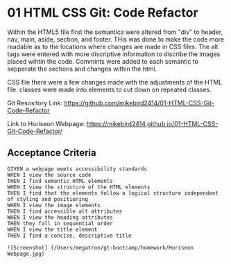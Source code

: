 # 01 HTML CSS Git: Code Refactor

Within the HTML5 file first the semantics were altered from "div" to header, nav, main, aside, section, and footer. THis was done to make the code more readable as to the locations where changes are made in CSS files. The alt tags were entered with more discriptive information to discribe the images placed wihtin the code. Commints were added to each semantic to sepperate the sections and changes within the html.

CSS file there were a few changes made with the adjustments of the HTML file. classes were made into elements to cut down on repeated classes. 

Git Resository Link: https://github.com/mikebird2414/01-HTML-CSS-Git-Code-Refactor

Link to Horiseon Webpage: https://mikebird2414.github.io/01-HTML-CSS-Git-Code-Refactor/

## Acceptance Criteria

```
GIVEN a webpage meets accessibility standards
WHEN I view the source code
THEN I find semantic HTML elements
WHEN I view the structure of the HTML elements
THEN I find that the elements follow a logical structure independent of styling and positioning
WHEN I view the image elements
THEN I find accessible alt attributes
WHEN I view the heading attributes
THEN they fall in sequential order
WHEN I view the title element
THEN I find a concise, descriptive title

![Screenshot] (/Users/megatron/gt-bootcamp/homework/Horiseon Webpage.jpg)